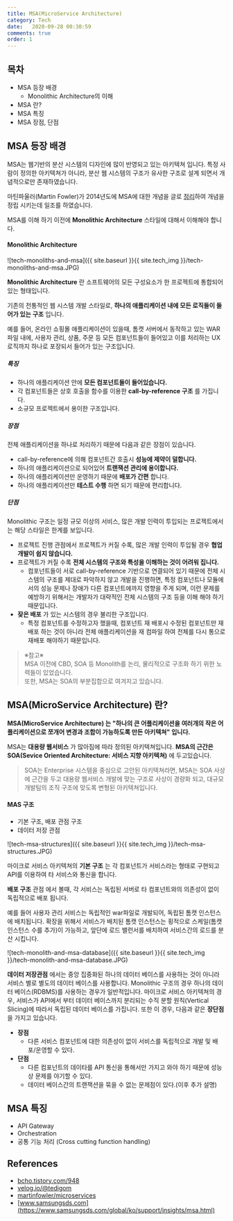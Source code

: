 ```yaml
---
title: MSA(MicroService Architecture)
category: Tech
date:   2020-09-28 00:30:59
comments: true
order: 1
---
```



## 목차
* MSA 등장 배경
  + Monolithic Architecture의 이해
* MSA 란?
* MSA 특징
* MSA 장점, 단점


## MSA 등장 배경
MSA는 웹기반의 분산 시스템의 디자인에 많이 반영되고 있는 아키텍쳐 입니다. 특정 사람이 정의한 아키텍쳐가 아니라, 분산 웹 시스템의 구조가 유사한 구조로 설계 되면서 개념적으로만 존재하였습니다. 

마틴파울러(Martin Fowler)가 2014년도에 MSA에 대한 개념을 글로 [정리](https://martinfowler.com/articles/microservices.html)하여 개념을 정립 시키는데 일조를 하였습니다.

MSA를 이해 하기 이전에 __Monolithic Architecture__ 스타일에 대해서 이해해야 합니다.

#### Monolithic Architecture
![tech-monoliths-and-msa]({{ site.baseurl }}{{ site.tech_img }}/tech-monoliths-and-msa.JPG)

__Monolithic Architecture__ 란 소프트웨어의 모든 구성요소가 한 프로젝트에 통합되어있는 형태입니다. 

기존의 전통적인 웹 시스템 개발 스타일로, __하나의 애플리케이션 내에 모든 로직들이 들어가 있는 구조__ 입니다.

예를 들어, 온라인 쇼핑몰 애플리케이션이 있을때, 톰캣 서버에서 동작하고 있는 WAR 파일 내에, 사용자 관리, 상품, 주문 등 모든 컴포넌트들이 들어있고 이를 처리하는 UX 로직까지 하나로 포장되서 들어가 있는 구조입니다. 

##### 특징
* 하나의 애플리케이션 안에 __모든 컴포넌트들이 들어있습니다.__
* 각 컴포넌트들은 상호 호출을 함수를 이용한 __call-by-reference 구조__ 를 가집니다.
* 소규모 프로젝트에서 용이한 구조입니다.

##### 장점
전체 애플리케이션을 하나로 처리하기 때문에 다음과 같은 장점이 있습니다.

* call-by-reference에 의해 컴포넌트간 호출시 __성능에 제약이 덜합니다.__
* 하나의 애플리케이션으로 되어있어 __트랜잭션 관리에 용이합니다.__
* 하나의 애플리케이션만 운영하기 때문에 __배포가 간편__ 합니다. 
* 하나의 애플리케이션만 __테스트 수행__ 하면 되기 때문에 편리합니다.

##### 단점 
Monolithic 구조는 일정 규모 이상의 서비스, 많은 개발 인력이 투입되는 프로젝트에서는 해당 스타일은 한계를 보입니다.

* 프로젝트 진행 관점에서 프로젝트가 커질 수록, 많은 개발 인력이 투입될 경우 __협업 개발이 쉽지 않습니다.__
* 프로젝트가 커질 수록 __전체 시스템의 구조와 특성을 이해하는 것이 어려워 집니다.__
  + 컴포넌트들이 서로 call-by-reference 기반으로 연결되어 있기 때문에 전체 시스템의 구조를 제대로 파악하지 않고 개발을 진행하면, 특정 컴포넌트나 모듈에서의 성능 문제나 장애가 다른 컴포넌트에까지 영향을 주게 되며, 이런 문제를 예방하기 위해서는 개발자가 대략적인 전체 시스템의 구조 등을 이해 해야 하기 때문입니다.
* __잦은 배포__ 가 있는 시스템의 경우 불리한 구조입니다.
  + 특정 컴포넌트를 수정하고자 했을때, 컴포넌트 재 배포시 수정된 컴포넌트만 재 배포 하는 것이 아니라 전체 애플리케이션을 재 컴파일 하여 전체를 다시 통으로 재배포 해야하기 때문입니다.

> ※참고※<br>
> MSA 이전에 CBD, SOA 등 Monolith를 논리, 물리적으로 구조화 하기 위한 노력들이 있었습니다.<br> 
> 또한, MSA는 SOA의 부분집합으로 여겨지고 있습니다.

## MSA(MicroService Architecture) 란?
__MSA(MicroService Architecture) 는 "하나의 큰 어플리케이션을 여러개의 작은 어플리케이션으로 쪼개어 변경과 조합이 가능하도록 만든 아키텍쳐" 입니다.__

MSA는 __대용량 웹서비스__ 가 많아짐에 따라 정의된 아키텍쳐입니다. __MSA의 근간은 SOA(Sevice Oriented Architecture: 서비스 지향 아키텍쳐)__ 에 두고있습니다.

> SOA는 Enterprise 시스템을 중심으로 고안된 아키텍쳐라면, MSA는 SOA 사상에 근간을 두고 대용량 웹서비스 개발에 맞는 구조로 사상이 경량화 되고, 대규모 개발팀의 조직 구조에 맞도록 변형된 아키텍쳐입니다.

#### MAS 구조
* 기본 구조, 배포 관점 구조
* 데이터 저장 관점

![tech-msa-structures]({{ site.baseurl }}{{ site.tech_img }}/tech-msa-structures.JPG)

마이크로 서비스 아키텍쳐의 __기본 구조__ 는 각 컴포넌트가 서비스라는 형태로 구현되고 API를 이용하여 타 서비스와 통신을 합니다.

__배포 구조__ 관점 에서 볼때, 각 서비스는 독립된 서버로 타 컴포넌트와의 의존성이 없이 독립적으로 배포 됩니다.

예를 들어 사용자 관리 서비스는 독립적인 war파일로 개발되어, 독립된 톰캣 인스턴스에 배치됩니다. 확장을 위해서 서비스가 배치된 톰캣 인스턴스는 횡적으로 스케일(톰캣 인스턴스 수를 추가)이 가능하고, 앞단에 로드 밸런서를 배치하여 서비스간의 로드를 분산 시킵니다.

![tech-monolith-and-msa-database]({{ site.baseurl }}{{ site.tech_img }}/tech-monolith-and-msa-database.JPG)

__데이터 저장관점__ 에서는 중앙 집중화된 하나의 데이터 베이스를 사용하는 것이 아니라 서비스 별로 별도의 데이터 베이스를 사용합니다. Monolithic 구조의 경우 하나의 데이터 베이스(RDBMS)를 사용하는 경우가 일반적입니다. 마이크로 서비스 아키텍쳐의 경우, 서비스가 API에서 부터 데이터 베이스까지 분리되는 수직 분할 원칙(Vertical Slicing)에 따라서 독립된 데이터 베이스를 가집니다. 또한 이 경우, 다음과 같은 __장단점__ 을 가지고 있습니다.

* __장점__
  + 다른 서비스 컴포넌트에 대한 의존성이 없이 서비스를 독립적으로 개발 및 배포/운영할 수 있다.
* __단점__
  + 다른 컴포넌트의 데이타를 API 통신을 통해서만 가지고 와야 하기 때문에 성능상 문제를 야기할 수 있다.
  + 데이터 베이스간의 트랜잭션을 묶을 수 없는 문제점이 있다.(이후 추가 설명)


## MSA 특징
* API Gateway
* Orchestration
* 공통 기능 처리 (Cross cutting function handling)


## References
* [bcho.tistory.com/948](https://bcho.tistory.com/948)
* [velog.io/@tedigom](https://velog.io/@tedigom/MSA-%EC%A0%9C%EB%8C%80%EB%A1%9C-%EC%9D%B4%ED%95%B4%ED%95%98%EA%B8%B0-1-MSA%EC%9D%98-%EA%B8%B0%EB%B3%B8-%EA%B0%9C%EB%85%90-3sk28yrv0e)
* [martinfowler/microservices](https://martinfowler.com/articles/microservices.html)
* [www.samsungsds.com](https://www.samsungsds.com/global/ko/support/insights/msa.html)
